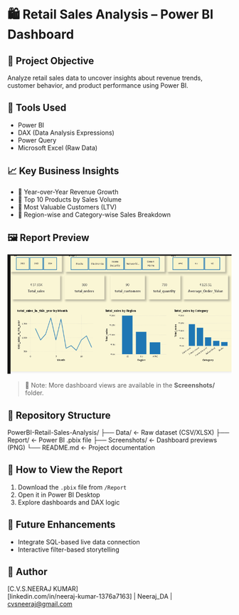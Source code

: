 # 🛍️ Retail Sales Analysis – Power BI Dashboard

## 📌 Project Objective
Analyze retail sales data to uncover insights about revenue trends, customer behavior, and product performance using Power BI.

## 🧰 Tools Used
- Power BI
- DAX (Data Analysis Expressions)
- Power Query
- Microsoft Excel (Raw Data)

## 📈 Key Business Insights
- 🔹 Year-over-Year Revenue Growth
- 🔹 Top 10 Products by Sales Volume
- 🔹 Most Valuable Customers (LTV)
- 🔹 Region-wise and Category-wise Sales Breakdown

## 🖼️ Report Preview
![Dashboard Preview](Screenshots/executive_summary.png)

> 📝 Note: More dashboard views are available in the **Screenshots/** folder.

## 📂 Repository Structure

PowerBI-Retail-Sales-Analysis/
├── Data/ ← Raw dataset (CSV/XLSX)
├── Report/ ← Power BI .pbix file
├── Screenshots/ ← Dashboard previews (PNG)
└── README.md ← Project documentation

## 🚀 How to View the Report
1. Download the `.pbix` file from `/Report`
2. Open it in Power BI Desktop
3. Explore dashboards and DAX logic

## 🔄 Future Enhancements
- Integrate SQL-based live data connection
- Interactive filter-based storytelling

## 👤 Author
[C.V.S.NEERAJ KUMAR]  
[linkedin.com/in/neeraj-kumar-1376a7163] | Neeraj_DA | cvsneeraj@gmail.com
